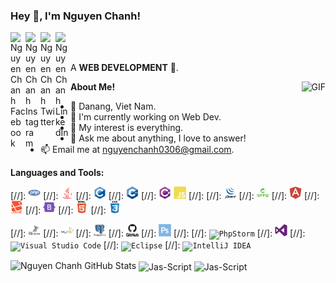 <h3 title="hehehe"> Hey 👋, I'm Nguyen Chanh!</h3>

<a href="https://www.facebook.com/chanh.nguyen.632/">
  <img align="left" alt="Nguyen Chanh Facebook" width="24px" src="https://cdn.jsdelivr.net/npm/simple-icons@v3/icons/facebook.svg" />
</a>
<a href="https://www.instagram.com/chanh.phy/">
  <img align="left" alt="Nguyen Chanh Instagram" width="24px" src="https://cdn.jsdelivr.net/npm/simple-icons@v3/icons/instagram.svg" />
</a>
<a href="https://twitter.com/nchanhtw">
  <img align="left" alt="Nguyen Chanh Twitter" width="24px" src="https://cdn.jsdelivr.net/npm/simple-icons@3.13.0/icons/twitter.svg" />
</a>
<a href="https://www.linkedin.com/in/nchanh/">
  <img align="left" alt="Nguyen Chanh LinkedIn" width="24px" src="https://cdn.jsdelivr.net/npm/simple-icons@v3/icons/linkedin.svg" />
</a>



<br />
<br />

A **WEB DEVELOPMENT** 🚀.
 

  <img align="right" alt="GIF" src="https://i.pinimg.com/originals/e4/26/70/e426702edf874b181aced1e2fa5c6cde.gif" />

**About Me!**

- 🌻 Danang, Viet Nam.
- 🏫 I'm currently working on Web Dev.
- 🤔 My interest is everything.
- 💬 Ask me about anything, I love to answer!
- 📫 Email me at [nguyenchanh0306@gmail.com](mailto:nguyenchanh0306@gmail.com).



**Languages and Tools:**  


[//]: <code><img height="20" src="https://raw.githubusercontent.com/devicons/devicon/master/icons/php/php-plain.svg" title="PHP"></code>
[//]: <code><img height="20" src="https://raw.githubusercontent.com/devicons/devicon/master/icons/java/java-plain.svg" title="Java"></code>
[//]: <code><img height="20" src="https://raw.githubusercontent.com/devicons/devicon/master/icons/c/c-original.svg" title="C"></code>
[//]: <code><img height="20" src="https://raw.githubusercontent.com/devicons/devicon/master/icons/cplusplus/cplusplus-original.svg" title="C++"></code>
[//]: <code><img height="20" src="https://raw.githubusercontent.com/devicons/devicon/master/icons/csharp/csharp-original.svg" title="C#"></code>
<code><img height="20" src="https://raw.githubusercontent.com/devicons/devicon/master/icons/javascript/javascript-plain.svg" title="Javascript"></code>
[//]: 
[//]: <code><img height="20" src="https://raw.githubusercontent.com/devicons/devicon/master/icons/jquery/jquery-original-wordmark.svg" title="Jquery"></code>
[//]: <code><img height="20" src="https://raw.githubusercontent.com/devicons/devicon/master/icons/spring/spring-original-wordmark.svg" title="Spring"></code>
[//]: <code><img height="20" src="https://raw.githubusercontent.com/devicons/devicon/master/icons/angularjs/angularjs-plain.svg" title="AngularJS"></code>
[//]: <code><img height="20" src="https://raw.githubusercontent.com/devicons/devicon/master/icons/laravel/laravel-plain-wordmark.svg"></code>
[//]: <code><img height="20" src="https://raw.githubusercontent.com/devicons/devicon/master/icons/bootstrap/bootstrap-plain.svg" title="Bootstrap"></code>
[//]: <code><img height="20" src="https://raw.githubusercontent.com/devicons/devicon/master/icons/html5/html5-original-wordmark.svg" title="HTML"></code>
[//]: <code><img height="20" src="https://raw.githubusercontent.com/devicons/devicon/master/icons/css3/css3-original-wordmark.svg" title="CSS3"></code>

[//]: <code><img height="20" src="https://raw.githubusercontent.com/devicons/devicon/master/icons/microsoftsqlserver/microsoftsqlserver-plain-wordmark.svg" title="MS SQL Server"></code>
[//]: <code><img height="20" src="https://raw.githubusercontent.com/devicons/devicon/master/icons/mysql/mysql-original-wordmark.svg" title="MySQL"></code>
[//]: <code><img height="20" src="https://raw.githubusercontent.com/devicons/devicon/master/icons/postgresql/postgresql-original-wordmark.svg" title="PostgresSQL"></code>
[//]: <code><img height="20" src="https://raw.githubusercontent.com/devicons/devicon/master/icons/github/github-original-wordmark.svg" title="Github"></code>
[//]: <code><img height="20" src="https://raw.githubusercontent.com/devicons/devicon/master/icons/photoshop/photoshop-plain.svg" title="Photoshop"></code>
[//]: 
[//]: <code><img height="20" src="https://blog.jetbrains.com/wp-content/uploads/2015/12/phpstorm-PhpStorm_400x400_Twitter_logo_white.png" title="PhpStorm"></code>
[//]: <code><img height="20" src="https://raw.githubusercontent.com/devicons/devicon/master/icons/visualstudio/visualstudio-plain.svg" title="Visual Studio"></code>
[//]: <code><img height="20" src="https://encrypted-tbn0.gstatic.com/images?q=tbn:ANd9GcS-cAj3j8T0qWxYsc6NpXRgAyHHg7qKpR3GFagNSop7E7gHP73LYR9lpPY0B1_pfIPTvu8&usqp=CAU" title="Visual Studio Code"></code>
[//]: <code><img height="20" src="https://ih1.redbubble.net/image.373803469.4778/pp,840x830-pad,1000x1000,f8f8f8.u2.jpg" title="Eclipse"></code>
[//]: <code><img height="20" src="https://encrypted-tbn0.gstatic.com/images?q=tbn:ANd9GcQ9CgVYak3GO9ojqvnr4x6FExyYK7qPDnOYWwgVVjZylAas0x5YBh3vSOATA3VdMgId9Hw&usqp=CAU" title="IntelliJ IDEA"></code>

<img src="https://github-readme-stats.vercel.app/api?username=nchanh&show_icons=true&hide_border=true&count_private=true&theme=shades-of-purple&icon_color=fad000" alt="Nguyen Chanh GitHub Stats">
<img align="center" src="https://github-readme-streak-stats.herokuapp.com/?user=nchanh&count_private=true&theme=radical" alt="Jas-Script" />
<img align="center" width=500 src="https://github-readme-stats.vercel.app/api/top-langs/?username=nchanh&count_private=true&theme=radical" alt="Jas-Script" />
